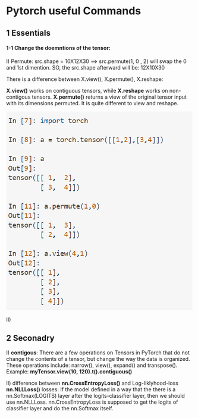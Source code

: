 # Pytorch useful Commands

## 1 Essentials
#### 1-1 Change the doemntions of the tensor:
I) Permute:
src.shape = 10X12X30   ==> src.permute(1, 0 , 2) will swap the 0 and 1st dimention. SO, the src.shape afterward will be: 12X10X30

There is a difference between X.view(), X.permute(), X.reshape:

**X.view()** works on contiguous tensors, while **X.reshape** works on non-contigous tensors. **X.permute()** returns a view of the original 
tensor input with its dimensions permuted. It is quite different to view and reshape.

![view_permute](./img/view_permute.PNG)



II) 

## 2 Seconadry
I) **contigous**: There are a few operations on Tensors in PyTorch that do not change the contents of a tensor, but change the way the data is 
organized. These operations include: narrow(), view(), expand() and transpose(). Example: **myTensor.view(10, 120).t().contiguous()**

II) difference between **nn.CrossEntropyLoss()** and Log-liklyhood-loss **nn.NLLLoss()** losses: If the model defined in a way that the there is
 a nn.Softmax(LOGITS) layer after the  logits-classifier layer, then we should use nn.NLLLoss. nn.CrossEntropyLoss is supposed to get the 
 logits of classifier layer and do the nn.Softmax itself.

